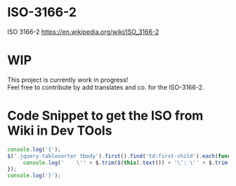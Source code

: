 # ISO-3166-2

ISO 3166-2 https://en.wikipedia.org/wiki/ISO_3166-2

# WIP

This project is currently work in progress!  
Feel free to contribute by add translates and co. for the ISO-3166-2.

# Code Snippet to get the ISO from Wiki in Dev TOols

``` js
console.log('{');
$('.jquery-tablesorter tbody').first().find('td:first-child').each(function() {
     console.log('    \'' + $.trim($(this).text()) + '\': \'' + $.trim($(this).next().text()) + '\',');
});
console.log('}');
```
